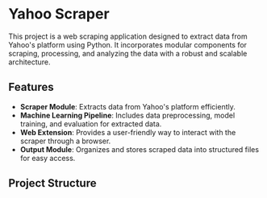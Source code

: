 # Yahoo Scraper

This project is a web scraping application designed to extract data from Yahoo's platform using Python. It incorporates modular components for scraping, processing, and analyzing the data with a robust and scalable architecture.

## Features
- **Scraper Module**: Extracts data from Yahoo's platform efficiently.
- **Machine Learning Pipeline**: Includes data preprocessing, model training, and evaluation for extracted data.
- **Web Extension**: Provides a user-friendly way to interact with the scraper through a browser.
- **Output Module**: Organizes and stores scraped data into structured files for easy access.

## Project Structure
